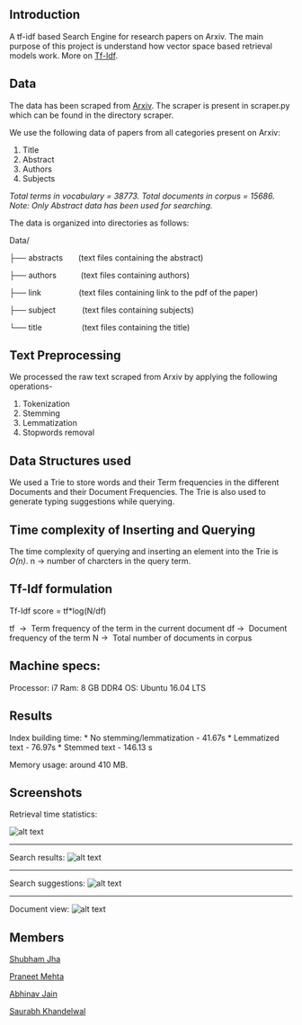 ## Introduction
A tf-idf based Search Engine for research papers on Arxiv. The main purpose of this project is understand how vector space based retrieval models work.
More on [Tf-Idf](https://en.wikipedia.org/wiki/Tf%E2%80%93idf).

## Data
The data has been scraped from [Arxiv](https://arxiv.org). The scraper is present in scraper.py which can be found in the directory scraper.

We use the following data  of papers from all categories present on Arxiv:
1. Title
2. Abstract
3. Authors
4. Subjects

*Total terms in vocabulary = 38773.*
*Total documents in corpus = 15686.*
**Note*: Only Abstract data has been used for searching.*

The data is organized into directories as follows:

Data/

├── abstracts &nbsp;&nbsp;&nbsp;&nbsp;&nbsp;   (text files containing the abstract)

├── authors     &nbsp;&nbsp;&nbsp;&nbsp;&nbsp;&nbsp;&nbsp;&nbsp;&nbsp; (text files containing authors) 

├── link       &nbsp;&nbsp;&nbsp;&nbsp;&nbsp;&nbsp;&nbsp;&nbsp;&nbsp;&nbsp;&nbsp;&nbsp;&nbsp;&nbsp;&nbsp; (text files containing link to the pdf of the paper)

├── subject     &nbsp;&nbsp;&nbsp;&nbsp;&nbsp;&nbsp;&nbsp;&nbsp;&nbsp;&nbsp; (text files containing subjects)

└── title       &nbsp;&nbsp;&nbsp;&nbsp;&nbsp;&nbsp;&nbsp;&nbsp;&nbsp;&nbsp;&nbsp;&nbsp;&nbsp;&nbsp;&nbsp;&nbsp; (text files containing the title) 


## Text Preprocessing
We processed the raw text scraped from Arxiv by applying the following operations-
1. Tokenization
2. Stemming
3. Lemmatization
4. Stopwords removal

## Data Structures used
We used a Trie to store words and their Term frequencies in the different Documents and their Document Frequencies. The Trie is also used to generate typing suggestions while querying.

## Time complexity of Inserting and Querying
The time complexity of querying and inserting an element into the Trie is *O(n)*.
n → number of charcters in the query term.

## Tf-Idf formulation
Tf-Idf score = tf*log(N/df)

tf &nbsp;→ &nbsp;Term frequency of the term in the current document
df → &nbsp;Document frequency of the term
N → &nbsp;Total number of documents in corpus

## Machine specs:
Processor: i7
Ram: 8 GB DDR4
OS: Ubuntu 16.04 LTS

## Results
Index building time:
    * No stemming/lemmatization - 41.67s
    * Lemmatized text - 76.97s
    * Stemmed text - 146.13 s

Memory usage: around 410 MB.

## Screenshots

Retrieval time statistics:

![alt text][logo]

[logo]: img/time.JPG "Logo Title Text 2"

---

Search results:
![alt text][logo1]

[logo1]: img/results.JPG "Logo Title Text 2"

---

Search suggestions:
![alt text][logo2]

[logo2]: img/suggestions.JPG "Logo Title Text 2"

---

Document view:
![alt text][logo3]

[logo3]: img/docview.JPG "Logo Title Text 2"

## Members
[Shubham Jha](http://github.com/shubhamjha97)

[Praneet Mehta](http://github.com/praneetmehta)

[Abhinav Jain](http://github.com/abhinav1112)

[Saurabh Khandelwal](http://github.com/stgstg27)